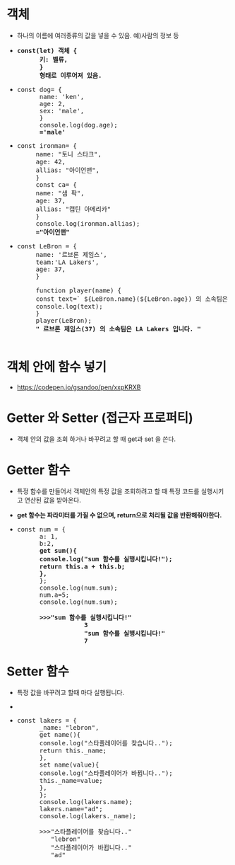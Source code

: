 # 객체 

- 하나의 이름에 여러종류의 값을 넣을 수 있음. 예)사람의 정보 등

- <pre><strong>const(let) 객체 {
        키: 벨류,
        }
        형태로 이루어져 있음.</strong></pre>

- <pre>const dog= {
        name: 'ken',
        age: 2,
        sex: 'male',
        }
        console.log(dog.age);
        <strong>='male'</strong></pre>

 - <pre>const ironman= {
        name: "토니 스타크",
        age: 42,
        allias: "아이언맨",
        }
        const ca= {
        name: "샘 팍",
        age: 37,
        allias: "캡틴 아메리카"
        }
        console.log(ironman.allias);
        <strong>="아이언맨"</strong></pre>


 - <pre>const LeBron = {
        name: '르브론 제임스',
        team:'LA Lakers',
        age: 37,
        }

        function player(name) {
        const text=` ${LeBron.name}(${LeBron.age}) 의 소속팀은 ${LeBron.team} 입니다. `;
        console.log(text);
        }
        player(LeBron);
        <STRONG>" 르브론 제임스(37) 의 소속팀은 LA Lakers 입니다. "</STRONG>
        </pre>



# 객체 안에 함수 넣기

- https://codepen.io/gsandoo/pen/xxpKRXB 

# Getter 와 Setter (접근자 프로퍼티)


- 객체 안의 값을 조회 하거나 바꾸려고 할 때 get과 set 을 쓴다.

# Getter 함수

- 특정 함수를 만들어서 객체안의 특정 값을 조회하려고 할 때 특정 코드를 실행시키고 연산된 값을 받아온다.

- <strong>get 함수는 파라미터를 가질 수 없으며, return으로 처리될 값을 반환해줘야한다.</strong>

- <pre>const num = {
        a: 1,
        b:2,
        <strong>get sum(){
        console.log("sum 함수를 실행시킵니다!");
        return this.a + this.b;
        },</strong>
        };
        console.log(num.sum);
        num.a=5;
        console.log(num.sum);

        <strong>>>>"sum 함수를 실행시킵니다!"
                    3
                    "sum 함수를 실행시킵니다!"
                    7</strong></pre>

# Setter 함수

- 특정 값을 바꾸려고 할때 마다 실행됩니다.

- 

- <pre>const lakers = {
        _name: "lebron",
        get name(){
        console.log("스타플레이어를 찾습니다..");
        return this._name; 
        },
        set name(value){
        console.log("스타플레이어가 바뀝니다..");
        this._name=value;
        },
        };
        console.log(lakers.name);
        lakers.name="ad";
        console.log(lakers._name);

        >>>"스타플레이어를 찾습니다.."
           "lebron"
           "스타플레이어가 바뀝니다.."
           "ad"



